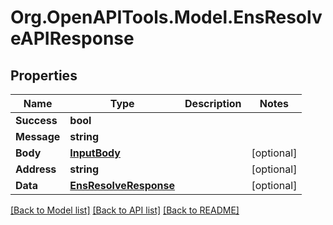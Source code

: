 # Org.OpenAPITools.Model.EnsResolveAPIResponse

## Properties

Name | Type | Description | Notes
------------ | ------------- | ------------- | -------------
**Success** | **bool** |  | 
**Message** | **string** |  | 
**Body** | [**InputBody**](InputBody.md) |  | [optional] 
**Address** | **string** |  | [optional] 
**Data** | [**EnsResolveResponse**](EnsResolveResponse.md) |  | [optional] 

[[Back to Model list]](../README.md#documentation-for-models) [[Back to API list]](../README.md#documentation-for-api-endpoints) [[Back to README]](../README.md)


